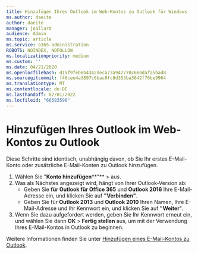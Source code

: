 ```yaml
---
title: Hinzufügen Ihres Outlook im Web-Kontos zu Outlook für Windows
ms.author: daeite
author: daeite
manager: joallard
audience: Admin
ms.topic: article
ms.service: o365-administration
ROBOTS: NOINDEX, NOFOLLOW
ms.localizationpriority: medium
ms.custom: ''
ms.date: 04/21/2020
ms.openlocfilehash: d15f9feb6b4342deca73a942770c660dafa5bad8
ms.sourcegitcommit: f46cee4a3897c6bac0fc8d353ba3642f76be9964
ms.translationtype: MT
ms.contentlocale: de-DE
ms.lasthandoff: 07/01/2022
ms.locfileid: "66583598"
---
```

# <a name="add-your-outlook-on-the-web-account-to-outlook"></a>Hinzufügen Ihres Outlook im Web-Kontos zu Outlook

Diese Schritte sind identisch, unabhängig davon, ob Sie Ihr erstes E-Mail-Konto oder zusätzliche E-Mail-Konten zu Outlook hinzufügen.

1. Wählen Sie "**Konto hinzufügen****"** >  aus.
1. Was als Nächstes angezeigt wird, hängt von Ihrer Outlook-Version ab:
    - Geben Sie **für Outlook für Office 365** und **Outlook 2016** Ihre E-Mail-Adresse ein, und klicken Sie auf **"Verbinden"**.
    - Geben Sie für **Outlook 2013** und **Outlook 2010** Ihren Namen, Ihre E-Mail-Adresse und Ihr Kennwort ein, und klicken Sie auf **"Weiter**".
1. Wenn Sie dazu aufgefordert werden, geben Sie Ihr Kennwort erneut ein, und wählen Sie dann **OK** > **Fertig stellen** aus, um mit der Verwendung Ihres E-Mail-Kontos in Outlook zu beginnen.

Weitere Informationen finden Sie unter [Hinzufügen eines E-Mail-Kontos zu Outlook](https://support.microsoft.com/office/add-an-email-account-to-outlook-6e27792a-9267-4aa4-8bb6-c84ef146101b).